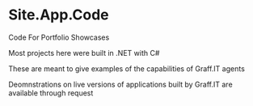 # Site.App.Code

Code For Portfolio Showcases

Most projects here were built in .NET with C#

These are meant to give examples of the capabilities of Graff.IT agents

Deomnstrations on live versions of applications built by Graff.IT are available through request

